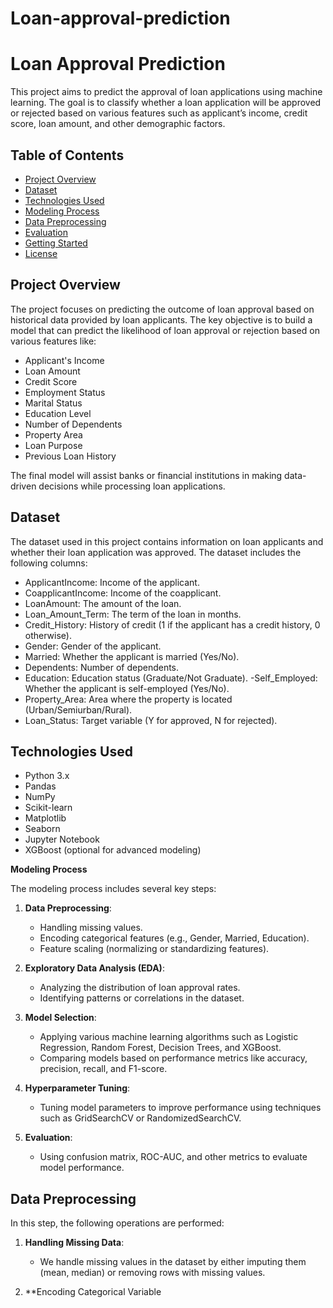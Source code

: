 # Loan-approval-prediction
# Loan Approval Prediction

This project aims to predict the approval of loan applications using machine learning. The goal is to classify whether a loan application will be approved or rejected based on various features such as applicant’s income, credit score, loan amount, and other demographic factors.

## Table of Contents

- [Project Overview](#project-overview)
- [Dataset](#dataset)
- [Technologies Used](#technologies-used)
- [Modeling Process](#modeling-process)
- [Data Preprocessing](#data-preprocessing)
- [Evaluation](#evaluation)
- [Getting Started](#getting-started)
- [License](#license)

## Project Overview

The project focuses on predicting the outcome of loan approval based on historical data provided by loan applicants. The key objective is to build a model that can predict the likelihood of loan approval or rejection based on various features like:

- Applicant's Income
- Loan Amount
- Credit Score
- Employment Status
- Marital Status
- Education Level
- Number of Dependents
- Property Area
- Loan Purpose
- Previous Loan History

The final model will assist banks or financial institutions in making data-driven decisions while processing loan applications.

## Dataset

The dataset used in this project contains information on loan applicants and whether their loan application was approved. The dataset includes the following columns:

- ApplicantIncome: Income of the applicant.
- CoapplicantIncome: Income of the coapplicant.
- LoanAmount: The amount of the loan.
- Loan_Amount_Term: The term of the loan in months.
- Credit_History: History of credit (1 if the applicant has a credit history, 0 otherwise).
- Gender: Gender of the applicant.
- Married: Whether the applicant is married (Yes/No).
- Dependents: Number of dependents.
- Education: Education status (Graduate/Not Graduate).
 -Self_Employed: Whether the applicant is self-employed (Yes/No).
- Property_Area: Area where the property is located (Urban/Semiurban/Rural).
- Loan_Status: Target variable (Y for approved, N for rejected).

## Technologies Used

- Python 3.x
- Pandas
- NumPy
- Scikit-learn
- Matplotlib
- Seaborn
- Jupyter Notebook
- XGBoost (optional for advanced modeling)

 **Modeling Process**

The modeling process includes several key steps:

1. **Data Preprocessing**: 
   - Handling missing values.
   - Encoding categorical features (e.g., Gender, Married, Education).
   - Feature scaling (normalizing or standardizing features).
   
2. **Exploratory Data Analysis (EDA)**:
   - Analyzing the distribution of loan approval rates.
   - Identifying patterns or correlations in the dataset.
   
3. **Model Selection**:
   - Applying various machine learning algorithms such as Logistic Regression, Random Forest, Decision Trees, and XGBoost.
   - Comparing models based on performance metrics like accuracy, precision, recall, and F1-score.
   
4. **Hyperparameter Tuning**: 
   - Tuning model parameters to improve performance using techniques such as GridSearchCV or RandomizedSearchCV.

5. **Evaluation**: 
   - Using confusion matrix, ROC-AUC, and other metrics to evaluate model performance.

## Data Preprocessing

In this step, the following operations are performed:

1. **Handling Missing Data**: 
   - We handle missing values in the dataset by either imputing them (mean, median) or removing rows with missing values.
   
2. **Encoding Categorical Variable
